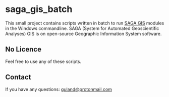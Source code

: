 # saga_gis_batch

This small project contains scripts written in batch to run [SAGA GIS](http://www.saga-gis.org/en/index.html) modules in the Windows commandline.
SAGA (System for Automated Geoscientific Analyses) GIS is on open-source Geographic Information System software.

## No Licence
Feel free to use any of these scripts.

## Contact
If you have any questions: guland@protonmail.com
